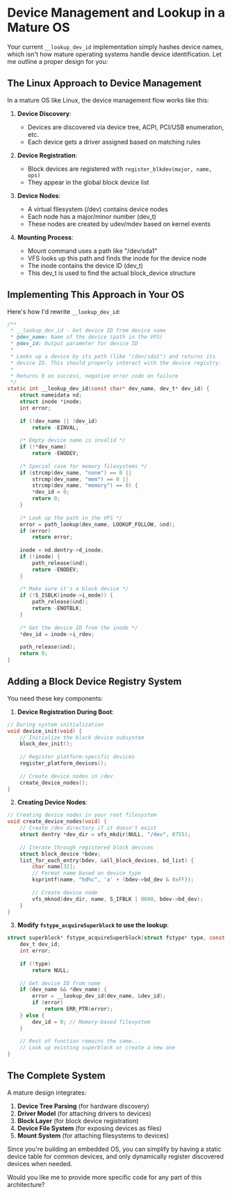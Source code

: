 # Device Management and Lookup in a Mature OS

Your current `__lookup_dev_id` implementation simply hashes device names, which isn't how mature operating systems handle device identification. Let me outline a proper design for you:

## The Linux Approach to Device Management

In a mature OS like Linux, the device management flow works like this:

1. **Device Discovery**:
   - Devices are discovered via device tree, ACPI, PCI/USB enumeration, etc.
   - Each device gets a driver assigned based on matching rules

2. **Device Registration**:
   - Block devices are registered with `register_blkdev(major, name, ops)`
   - They appear in the global block device list

3. **Device Nodes**:
   - A virtual filesystem (/dev) contains device nodes
   - Each node has a major/minor number (dev_t)
   - These nodes are created by udev/mdev based on kernel events

4. **Mounting Process**:
   - Mount command uses a path like "/dev/sda1"
   - VFS looks up this path and finds the inode for the device node
   - The inode contains the device ID (dev_t)
   - This dev_t is used to find the actual block_device structure

## Implementing This Approach in Your OS

Here's how I'd rewrite `__lookup_dev_id`:

```c
/**
 * __lookup_dev_id - Get device ID from device name
 * @dev_name: Name of the device (path in the VFS)
 * @dev_id: Output parameter for device ID
 *
 * Looks up a device by its path (like "/dev/sda1") and returns its 
 * device ID. This should properly interact with the device registry.
 *
 * Returns 0 on success, negative error code on failure
 */
static int __lookup_dev_id(const char* dev_name, dev_t* dev_id) {
    struct nameidata nd;
    struct inode *inode;
    int error;
    
    if (!dev_name || !dev_id)
        return -EINVAL;
        
    /* Empty device name is invalid */
    if (!*dev_name)
        return -ENODEV;
        
    /* Special case for memory filesystems */
    if (strcmp(dev_name, "none") == 0 || 
        strcmp(dev_name, "mem") == 0 || 
        strcmp(dev_name, "memory") == 0) {
        *dev_id = 0;
        return 0;
    }
    
    /* Look up the path in the VFS */
    error = path_lookup(dev_name, LOOKUP_FOLLOW, &nd);
    if (error)
        return error;
        
    inode = nd.dentry->d_inode;
    if (!inode) {
        path_release(&nd);
        return -ENODEV;
    }
    
    /* Make sure it's a block device */
    if (!S_ISBLK(inode->i_mode)) {
        path_release(&nd);
        return -ENOTBLK;
    }
    
    /* Get the device ID from the inode */
    *dev_id = inode->i_rdev;
    
    path_release(&nd);
    return 0;
}
```

## Adding a Block Device Registry System

You need these key components:

1. **Device Registration During Boot**:

```c
// During system initialization
void device_init(void) {
    // Initialize the block device subsystem
    block_dev_init();
    
    // Register platform-specific devices
    register_platform_devices();
    
    // Create device nodes in /dev
    create_device_nodes();
}
```

2. **Creating Device Nodes**:

```c
// Creating device nodes in your root filesystem
void create_device_nodes(void) {
    // Create /dev directory if it doesn't exist
    struct dentry *dev_dir = vfs_mkdir(NULL, "/dev", 0755);
    
    // Iterate through registered block devices
    struct block_device *bdev;
    list_for_each_entry(bdev, &all_block_devices, bd_list) {
        char name[32];
        // Format name based on device type
        ksprintf(name, "hd%c", 'a' + (bdev->bd_dev & 0xFF)); 
        
        // Create device node
        vfs_mknod(dev_dir, name, S_IFBLK | 0600, bdev->bd_dev);
    }
}
```

3. **Modify `fstype_acquireSuperblock` to use the lookup**:

```c
struct superblock* fstype_acquireSuperblock(struct fstype* type, const char *dev_name, void* fs_data) {
    dev_t dev_id;
    int error;
    
    if (!type)
        return NULL;
        
    // Get device ID from name
    if (dev_name && *dev_name) {
        error = __lookup_dev_id(dev_name, &dev_id);
        if (error)
            return ERR_PTR(error);
    } else {
        dev_id = 0; // Memory-based filesystem
    }
    
    // Rest of function remains the same...
    // Look up existing superblock or create a new one
}
```

## The Complete System

A mature design integrates:
1. **Device Tree Parsing** (for hardware discovery)
2. **Driver Model** (for attaching drivers to devices)
3. **Block Layer** (for block device registration)
4. **Device File System** (for exposing devices as files)
5. **Mount System** (for attaching filesystems to devices)

Since you're building an embedded OS, you can simplify by having a static device table for common devices, and only dynamically register discovered devices when needed.

Would you like me to provide more specific code for any part of this architecture?
